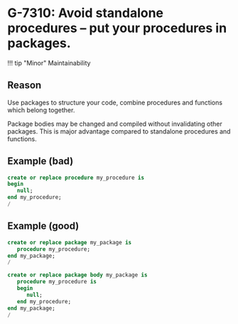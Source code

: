# G-7310: Avoid standalone procedures – put your procedures in packages.

!!! tip "Minor"
    Maintainability

## Reason

Use packages to structure your code, combine procedures and functions which belong together.

Package bodies may be changed and compiled without invalidating other packages. This is major advantage compared to standalone procedures and functions.

## Example (bad)

```sql
create or replace procedure my_procedure is
begin
   null;
end my_procedure;
/
```

## Example (good)

```sql
create or replace package my_package is
   procedure my_procedure;
end my_package;
/

create or replace package body my_package is
   procedure my_procedure is
   begin
      null;
   end my_procedure;
end my_package;
/
```
